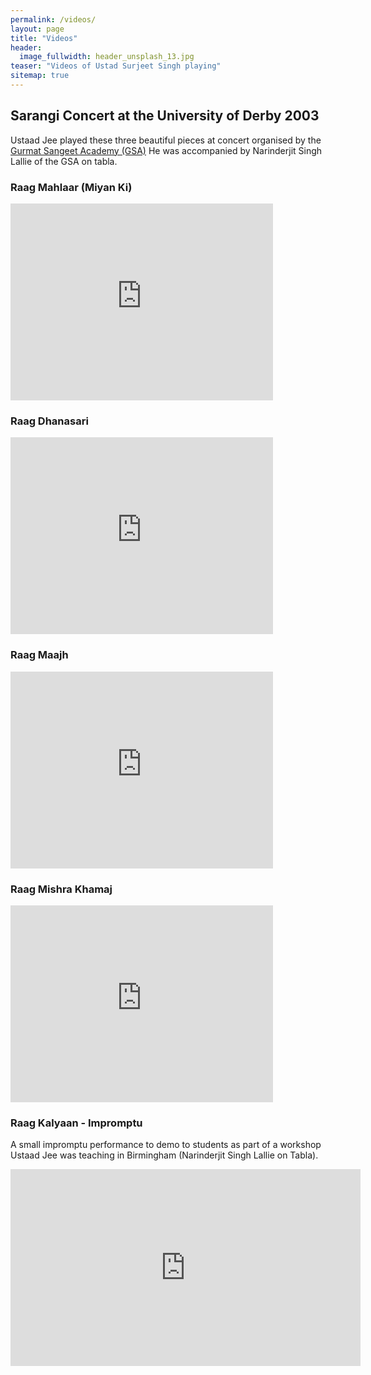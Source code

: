 ```yaml
---
permalink: /videos/
layout: page
title: "Videos"
header:
  image_fullwidth: header_unsplash_13.jpg
teaser: "Videos of Ustad Surjeet Singh playing"
sitemap: true
---
```


## Sarangi Concert at the University of Derby 2003

Ustaad Jee played these three beautiful pieces at concert organised by the [Gurmat Sangeet Academy (GSA)](http://gurmatsangeet.org)
He was accompanied by Narinderjit Singh Lallie of the GSA on tabla.

### Raag Mahlaar (Miyan Ki)
<iframe width="420" height="315" src="https://www.youtube.com/watch?v=tpsMypX3W44" frameborder="0" allowfullscreen></iframe>

### Raag Dhanasari
<iframe width="420" height="315" src="https://www.youtube.com/embed/MTeqIHBnnV0" frameborder="0" allowfullscreen></iframe>

### Raag Maajh
<iframe width="420" height="315" src="https://www.youtube.com/embed/nYarzNAUm3M" frameborder="0" allowfullscreen></iframe>

### Raag Mishra Khamaj
<iframe width="420" height="315" src="https://www.youtube.com/embed/LHGL05Z0WgM" frameborder="0" allowfullscreen></iframe>

### Raag Kalyaan - Impromptu
A small impromptu performance to demo to students as part of a workshop Ustaad Jee was teaching in Birmingham (Narinderjit Singh Lallie on Tabla).

<iframe width="560" height="315" src="https://www.youtube.com/embed/1lsFuDs-FZE" frameborder="0" allowfullscreen></iframe>
